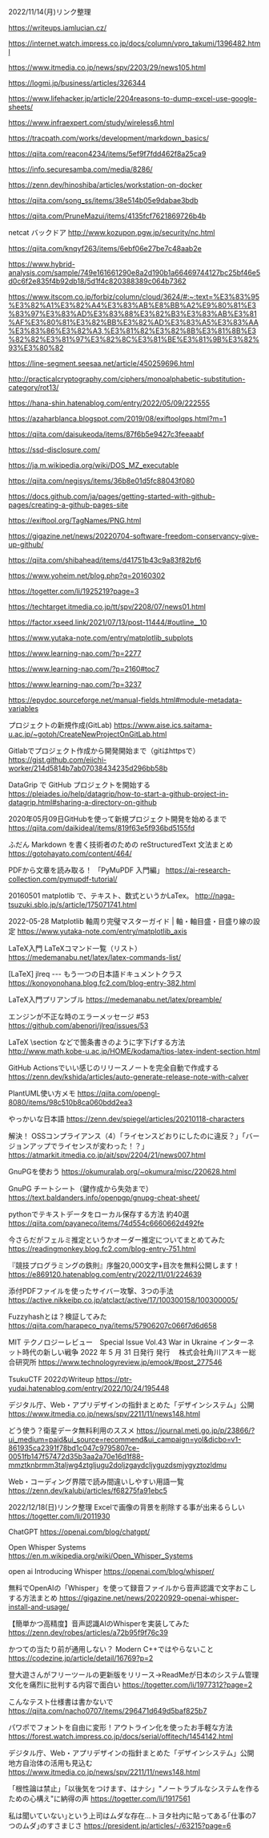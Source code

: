 2022/11/14(月)リンク整理

https://writeups.iamlucian.cz/

https://internet.watch.impress.co.jp/docs/column/vpro_takumi/1396482.html

https://www.itmedia.co.jp/news/spv/2203/29/news105.html

https://logmi.jp/business/articles/326344

https://www.lifehacker.jp/article/2204reasons-to-dump-excel-use-google-sheets/

https://www.infraexpert.com/study/wireless6.html

https://tracpath.com/works/development/markdown_basics/

https://qiita.com/reacon4234/items/5ef9f7fdd462f8a25ca9

https://info.securesamba.com/media/8286/

https://zenn.dev/hinoshiba/articles/workstation-on-docker

https://qiita.com/song_ss/items/38e514b05e9dabae3bdb

https://qiita.com/PruneMazui/items/4135fcf7621869726b4b

netcat バックドア
http://www.kozupon.pgw.jp/security/nc.html

https://qiita.com/knqyf263/items/6ebf06e27be7c48aab2e

https://www.hybrid-analysis.com/sample/749e161661290e8a2d190b1a66469744127bc25bf46e5d0c6f2e835f4b92db18/5d1f4c820388389c064b7362

https://www.itscom.co.jp/forbiz/column/cloud/3624/#:~:text=%E3%83%95%E3%82%A1%E3%82%A4%E3%83%AB%E8%BB%A2%E9%80%81%E3%83%97%E3%83%AD%E3%83%88%E3%82%B3%E3%83%AB%E3%81%AF%E3%80%81%E3%82%BB%E3%82%AD%E3%83%A5%E3%83%AA%E3%83%86%E3%82%A3,%E3%81%82%E3%82%8B%E3%81%8B%E3%82%82%E3%81%97%E3%82%8C%E3%81%BE%E3%81%9B%E3%82%93%E3%80%82

https://line-segment.seesaa.net/article/450259696.html

http://practicalcryptography.com/ciphers/monoalphabetic-substitution-category/rot13/

https://hana-shin.hatenablog.com/entry/2022/05/09/222555

https://azaharblanca.blogspot.com/2019/08/exiftoolgps.html?m=1

https://qiita.com/daisukeoda/items/87f6b5e9427c3feeaabf

https://ssd-disclosure.com/

https://ja.m.wikipedia.org/wiki/DOS_MZ_executable

https://qiita.com/negisys/items/36b8e01d5fc88043f080

https://docs.github.com/ja/pages/getting-started-with-github-pages/creating-a-github-pages-site

https://exiftool.org/TagNames/PNG.html

https://gigazine.net/news/20220704-software-freedom-conservancy-give-up-github/

https://qiita.com/shibahead/items/d41751b43c9a83f82bf6

https://www.yoheim.net/blog.php?q=20160302

https://togetter.com/li/1925219?page=3

https://techtarget.itmedia.co.jp/tt/spv/2208/07/news01.html

https://factor.xseed.link/2021/07/13/post-11444/#outline__10

https://www.yutaka-note.com/entry/matplotlib_subplots

https://www.learning-nao.com/?p=2277

https://www.learning-nao.com/?p=2160#toc7

https://www.learning-nao.com/?p=3237

https://epydoc.sourceforge.net/manual-fields.html#module-metadata-variables

プロジェクトの新規作成(GitLab)
https://www.aise.ics.saitama-u.ac.jp/~gotoh/CreateNewProjectOnGitLab.html

Gitlabでプロジェクト作成から開発開始まで（gitはhttpsで）
https://gist.github.com/eiichi-worker/214d5814b7ab07038434235d296bb58b

DataGrip で GitHub プロジェクトを開始する
https://pleiades.io/help/datagrip/how-to-start-a-github-project-in-datagrip.html#sharing-a-directory-on-github

2020年05月09日GitHubを使って新規プロジェクト開発を始めるまで
https://qiita.com/daikideal/items/819f63e5f936bd5155fd

ふだん Markdown を書く技術者のための reStructuredText 文法まとめ
https://gotohayato.com/content/464/

PDFから文章を読み取る！ 「PyMuPDF 入門編」
https://ai-research-collection.com/pymupdf-tutorial/

20160501 matplotlib で、テキスト、数式というかLaTex。
http://naga-tsuzuki.sblo.jp/s/article/175071741.html

2022-05-28 Matplotlib 軸周り完璧マスターガイド | 軸・軸目盛・目盛り線の設定
https://www.yutaka-note.com/entry/matplotlib_axis

LaTeX入門 LaTeXコマンド一覧（リスト）
https://medemanabu.net/latex/latex-commands-list/

[LaTeX] jlreq --- もう一つの日本語ドキュメントクラス
https://konoyonohana.blog.fc2.com/blog-entry-382.html

LaTeX入門プリアンブル
https://medemanabu.net/latex/preamble/

エンジンが不正な時のエラーメッセージ #53
https://github.com/abenori/jlreq/issues/53

LaTeX \section などで箇条書きのように字下げする方法
http://www.math.kobe-u.ac.jp/HOME/kodama/tips-latex-indent-section.html

GitHub Actionsでいい感じのリリースノートを完全自動で作成する
https://zenn.dev/kshida/articles/auto-generate-release-note-with-calver

PlantUML使い方メモ
https://qiita.com/opengl-8080/items/98c510b8ca060bdd2ea3

やっかいな日本語
https://zenn.dev/spiegel/articles/20210118-characters

解決！ OSSコンプライアンス（4）「ライセンスどおりにしたのに違反？」「バージョンアップでライセンスが変わった！？」
https://atmarkit.itmedia.co.jp/ait/spv/2204/21/news007.html

GnuPGを使おう
https://okumuralab.org/~okumura/misc/220628.html

GnuPG チートシート（鍵作成から失効まで）
https://text.baldanders.info/openpgp/gnupg-cheat-sheet/

pythonでテキストデータをローカル保存する方法 約40選
https://qiita.com/payaneco/items/74d554c6660662d492fe

今さらだがフェルミ推定というかオーダー推定についてまとめてみた
https://readingmonkey.blog.fc2.com/blog-entry-751.html

『競技プログラミングの鉄則』序盤20,000文字+目次を無料公開します！
https://e869120.hatenablog.com/entry/2022/11/01/224639

添付PDFファイルを使ったサイバー攻撃、3つの手法
https://active.nikkeibp.co.jp/atclact/active/17/100300158/100300005/

Fuzzyhashとは？検証してみた
https://qiita.com/harapeco_nya/items/57906207c066f7d6d658

MIT テクノロジーレビュー　Special Issue Vol.43
 War in Ukraine インターネット時代の新しい戦争				 2022 年 5 月 31 日発行
発行　	 株式会社角川アスキー総合研究所
https://www.technologyreview.jp/emook/#post_277546

TsukuCTF 2022のWriteup
https://ptr-yudai.hatenablog.com/entry/2022/10/24/195448

デジタル庁、Web・アプリデザインの指針まとめた「デザインシステム」公開
https://www.itmedia.co.jp/news/spv/2211/11/news148.html

どう使う？衛星データ無料利用のススメ
https://journal.meti.go.jp/p/23866/?ui_medium=paid&ui_source=recommend&ui_campaign=yol&dicbo=v1-861935ca2391f78bd1c047c9795807ce-0051fb147f57472d35b3aa2a70e16d1f88-mmztknbrmm3taljwg4ztgljugu2doljzgaydcljyguzdsmjygyztozldmu

Web・コーディング界隈で読み間違いしやすい用語一覧
https://zenn.dev/kalubi/articles/f68275fa91ebc5





2022/12/18(日)リンク整理
Excelで画像の背景を削除する事が出来るらしい
https://togetter.com/li/2011930

ChatGPT
https://openai.com/blog/chatgpt/

Open Whisper Systems
https://en.m.wikipedia.org/wiki/Open_Whisper_Systems

open ai Introducing Whisper
https://openai.com/blog/whisper/

無料でOpenAIの「Whisper」を使って録音ファイルから音声認識で文字おこしする方法まとめ
https://gigazine.net/news/20220929-openai-whisper-install-and-usage/

【簡単かつ高精度】音声認識AIのWhisperを実装してみた
https://zenn.dev/robes/articles/a72b95f9f76c39

かつての当たり前が通用しない？ Modern C++ではやらないこと
https://codezine.jp/article/detail/16769?p=2

登大遊さんがフリーツールの更新版をリリース→ReadMeが日本のシステム管理文化を痛烈に批判する内容で面白い
https://togetter.com/li/1977312?page=2

こんなテスト仕様書は書かないで
https://qiita.com/nacho0707/items/296471d649d5baf825b7

パワポでフォントを自由に変形！アウトライン化を使ったお手軽な方法
https://forest.watch.impress.co.jp/docs/serial/offitech/1454142.html


デジタル庁、Web・アプリデザインの指針まとめた「デザインシステム」公開　地方自治体の活用も見込む
https://www.itmedia.co.jp/news/spv/2211/11/news148.html


「根性論は禁止」「以後気をつけます、はナシ」"ノートラブルなシステムを作るための心構え"に納得の声
https://togetter.com/li/1917561

私は聞いていない｣という上司はムダな存在…トヨタ社内に貼ってある｢仕事の7つのムダ｣のすさまじさ
https://president.jp/articles/-/63215?page=6

